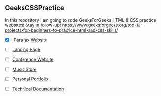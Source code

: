 ## GeeksCSSPractice
In this repository I am going to code GeeksForGeeks HTML &amp; CSS practice websites! Stay in follow-up!
https://www.geeksforgeeks.org/top-10-projects-for-beginners-to-practice-html-and-css-skills/

* [x] [ Parallax Website]("https://jolly-kalam-23776e.netlify.com/parallaxsite/")
* [ ] [Landing Page]("https://jolly-kalam-23776e.netlify.app/cssgridresponsive/")
* [ ] [Conference Website]("https://jolly-kalam-23776e.netlify.app/styledconferences/")
* [ ] [Music Store]("https://jolly-kalam-23776e.netlify.app/mytunes/")
* [ ] [Personal Portfolio]("https://codepen.io/freeCodeCamp/full/zNBOYG")
* [ ] [Technical Documentation]("https://codepen.io/freeCodeCamp/full/NdrKKL")

